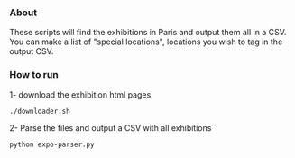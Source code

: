 ### About

These scripts will find the exhibitions in Paris and output them all in a CSV. You can make a list of "special locations", locations you wish to tag in the output CSV.

### How to run

1- download the exhibition html pages

    ./downloader.sh

2-  Parse the files and output a CSV with all exhibitions
    
    python expo-parser.py

